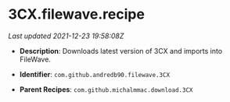 # 3CX.filewave.recipe

_Last updated 2021-12-23 19:58:08Z_

- **Description**: Downloads latest version of 3CX and imports into FileWave.

- **Identifier**: `com.github.andredb90.filewave.3CX`

- **Parent Recipes**: `com.github.michalmmac.download.3CX`
